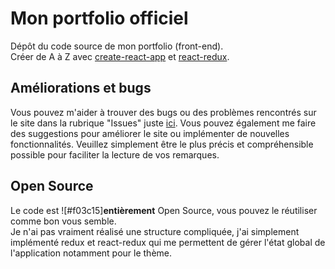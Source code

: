 # Mon portfolio officiel

Dépôt du code source de mon portfolio (front-end).<br/>
Créer de A à Z avec [create-react-app](https://github.com/facebook/create-react-app) et [react-redux](https://github.com/reduxjs/react-redux).

## Améliorations et bugs

Vous pouvez m'aider à trouver des bugs ou des problèmes rencontrés sur le site dans la rubrique "Issues" juste [ici](https://github.com/Littchii/portfolio-matthieu-meurillon/issues). Vous pouvez également me faire des suggestions pour améliorer le site ou implémenter de nouvelles fonctionnalités.
Veuillez simplement être le plus précis et compréhensible possible pour faciliter la lecture de vos remarques.

## Open Source

Le code est ![#f03c15]**entièrement** Open Source, vous pouvez le réutiliser comme bon vous semble. 
<br/>Je n'ai pas vraiment réalisé une structure compliquée, 
j'ai simplement implémenté redux et react-redux qui me permettent de gérer l'état global de l'application notamment pour le thème.